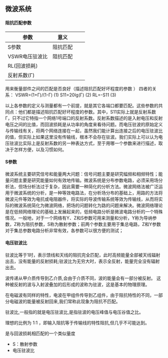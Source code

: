 ## 微波系统

#### 阻抗匹配参数 
| 参数| 意义| | |
|--|--|--|--|
| S参数| 阻抗匹配 | | |
| VSWR电压驻波比| 阻抗匹配| | |
| RL(回波损耗)| | | |
| 反射系数(Г)| | | |


用来衡量部件之间的匹配是否良好（描述阻抗匹配好坏程度的参数 ）
四者的关系：
VSWR=(1+Г)/(1-Г)            (1)
S11=20lg(Г)                      (2) 
RL=-S11                           (3)  
 
以上各参数的定义与测量都有一个前提，就是其它各端口都要匹配。这些参数的共同点：他们都是描述阻抗匹配好坏程度的参数。其中，S11实际上就是反射系数Г，只不过它特指一个网络1号端口的反射系数。反射系数描述的是入射电压和反射电压之间的比值，而回波损耗是从功率的角度来看待问题。而电压驻波的原始定义与传输线有关，将两个网络连接在一起，虽然我们能计算出连接之后的电压驻波比的值，但实际上如果这里没有传输线，根本不会存在驻波。我们实际上可以认为电压驻波比实际上是反射系数的另一种表达方式，至于用哪一个参数来进行描述，取决于怎样方便，以及习惯如何。

#### S参数
微波系统主要研究信号和能量两大问题：信号问题主要是研究幅频和相频特性；能量问题主要是研究能量如何有效地传输。微波系统是分布参数电路，必须采用场分析法，但场分析法过于复杂，因此需要一种简化的分析方法。微波网络法被广泛运用于微波系统的分析，是一种等效电路法，在分析场分布的基础上，用路的方法将微波元件等效为电抗或电阻器件，将实际的导波传输系统等效为传输线，从而将实际的微波系统简化为微波网络，把场的问题转化为路的问题来解决。微波网络理论是在低频网络理论的基础上发展起来的，低频电路分析是微波电路分析的一个特殊情况。一般地，对于一个网络有Y、Z和S参数可用来测量和分析，Y称为导纳参数，Z称为阻抗参数，S称为散射参数；前两个参数主要用于集总电路，Z和Y参数对于集总参数电路分析非常有效，各参数可以很方便的测试；


#### 电压驻波比
驻波比等于1时，表示馈线和天线的阻抗完全匹配，此时高频能量全部被天线辐射出去，没有能量的反射损耗;驻波比为无穷大时，表示全反射，能量完全没有辐射出去。

波传递从甲介质传导到乙介质,会由于介质不同，波的能量会有一部分被反射。
这种被反射的波与入射波叠加的后形成的波称为驻波，这是基本的物理原理。

在电磁波有同样的特性，电波在甲组件传导到乙组件，由于阻抗特性的不同，一部分电磁波的能量被反射回来,我们常称此现象为阻抗不匹配。

驻波比,一般指的就是电压驻波比,是指驻波的电压峰值与电压谷值之比。

理想的比例为 1:1 ，即输入阻抗等于传输线的特性阻抗,但几乎不可能达到。

是与回波损耗相匹配的一个类似量度

* S：散射参数
* 电压驻波比



